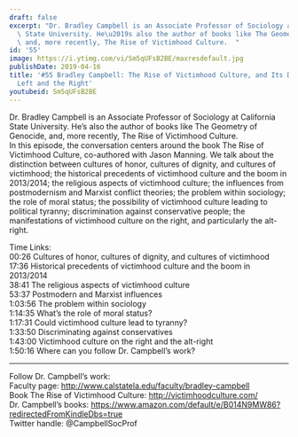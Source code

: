 ```yaml
---
draft: false
excerpt: "Dr. Bradley Campbell is an Associate Professor of Sociology at California\
  \ State University. He\u2019s also the author of books like The Geometry of Genocide,\
  \ and, more recently, The Rise of Victimhood Culture.  "
id: '55'
image: https://i.ytimg.com/vi/Sm5qUFsB2BE/maxresdefault.jpg
publishDate: 2019-04-16
title: '#55 Bradley Campbell: The Rise of Victimhood Culture, and Its Dangers on the
  Left and the Right'
youtubeid: Sm5qUFsB2BE
---
```

Dr. Bradley Campbell is an Associate Professor of Sociology at California State University. He’s also the author of books like The Geometry of Genocide, and, more recently, The Rise of Victimhood Culture.  
In this episode, the conversation centers around the book The Rise of Victimhood Culture, co-authored with Jason Manning. We talk about the distinction between cultures of honor, cultures of dignity, and cultures of victimhood; the historical precedents of victimhood culture and the boom in 2013/2014; the religious aspects of victimhood culture; the influences from postmodernism and Marxist conflict theories; the problem within sociology; the role of moral status; the possibility of victimhood culture leading to political tyranny; discrimination against conservative people; the manifestations of victimhood culture on the right, and particularly the alt-right.

Time Links:  
00:26  Cultures of honor, cultures of dignity, and cultures of victimhood  
17:36  Historical precedents of victimhood culture and the boom in 2013/2014  
38:41  The religious aspects of victimhood culture  
53:37  Postmodern and Marxist influences  
1:03:56  The problem within sociology  
1:14:35  What’s the role of moral status?  
1:17:31  Could victimhood culture lead to tyranny?  
1:33:50  Discriminating against conservatives  
1:43:00  Victimhood culture on the right and the alt-right  
1:50:16  Where can you follow Dr. Campbell’s work?

---

Follow Dr. Campbell’s work:  
Faculty page: http://www.calstatela.edu/faculty/bradley-campbell  
Book The Rise of Victimhood Culture: http://victimhoodculture.com/  
Dr. Campbell’s books: https://www.amazon.com/default/e/B014N9MW86?redirectedFromKindleDbs=true  
Twitter handle: @CampbellSocProf
